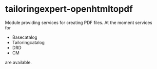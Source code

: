 # tailoringexpert-openhtmltopdf

Module providing services for creating PDF files.
At the moment services for

* Basecatalog
* Tailoringcatalog
* DRD
* CM

are available.

